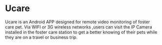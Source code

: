 Ucare
=====

  Ucare is an Android APP designed for remote video monitoring of foster care pet.
Via WIFI or 3G wireless networks ,users can visit the IP Camera installed in the 
foster care station to get a better knowing of their pets while they are on a 
travel or business trip. 
    
